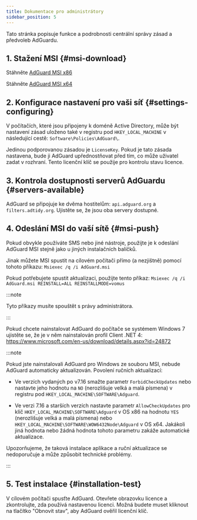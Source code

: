 ```yaml
---
title: Dokumentace pro administrátory
sidebar_position: 5
---
```


Tato stránka popisuje funkce a podrobnosti centrální správy zásad a předvoleb AdGuardu.

## 1. Stažení MSI {#msi-download}

Stáhněte [AdGuard MSI x86](https://cdn.adtidy.org/distr/windows/AdGuard_x86.msi)

Stáhněte [AdGuard MSI x64](https://cdn.adtidy.org/distr/windows/AdGuard_x64.msi)

## 2. Konfigurace nastavení pro vaši síť {#settings-configuring}

V počítačích, které jsou připojeny k doméně Active Directory, může být nastavení zásad uloženo také v registru pod `HKEY_LOCAL_MACHINE` v následující cestě: `Software\Policies\AdGuard\`.

Jedinou podporovanou zásadou je `LicenseKey`. Pokud je tato zásada nastavena, bude ji AdGuard upřednostňovat před tím, co může uživatel zadat v rozhraní. Tento licenční klíč se použije pro kontrolu stavu licence.

## 3. Kontrola dostupnosti serverů AdGuardu {#servers-available}

AdGuard se připojuje ke dvěma hostitelům: `api.adguard.org` a `filters.adtidy.org`. Ujistěte se, že jsou oba servery dostupné.

## 4. Odeslání MSI do vaší sítě {#msi-push}

Pokud obvykle používáte SMS nebo jiné nástroje, použijte je k odeslání AdGuard MSI stejně jako u jiných instalačních balíčků.

Jinak můžete MSI spustit na cílovém počítači přímo (a nezjištně) pomocí tohoto příkazu: `Msiexec /q /i AdGuard.msi`

Pokud potřebujete spustit aktualizaci, použijte tento příkaz: `Msiexec /q /i AdGuard.msi REINSTALL=ALL REINSTALLMODE=vomus`

:::note

Tyto příkazy musíte spouštět s právy administrátora.

:::

Pokud chcete nainstalovat AdGuard do počítače se systémem Windows 7 ujistěte se, že je v něm nainstalován profil Client .NET 4: https://www.microsoft.com/en-us/download/details.aspx?id=24872

:::note

Pokud jste nainstalovali AdGuard pro Windows ze souboru MSI, nebude AdGuard automaticky aktualizován. Povolení ručních aktualizací:

- Ve verzích vydaných po v7.16 smažte parametr `ForbidCheckUpdates` nebo nastavte jeho hodnotu na `NO` (nerozlišuje velká a malá písmena) v registru pod `HKEY_LOCAL_MACHINE\SOFTWARE\Adguard`.

- Ve verzi 7.16 a starších verzích nastavte parametr `AllowCheckUpdates` pro klíč `HKEY_LOCAL_MACHINE\SOFTWARE\Adguard` v OS x86 na hodnotu `YES` (nerozlišuje velká a malá písmena) nebo `HKEY_LOCAL_MACHINE\SOFTWARE\WOW6432Node\Adguard` v OS x64. Jakákoli jiná hodnota nebo žádná hodnota tohoto parametru zakáže automatické aktualizace.

Upozorňujeme, že taková instalace aplikace a ruční aktualizace se nedoporučuje a může způsobit technické problémy.

:::

## 5. Test instalace {#installation-test}

V cílovém počítači spusťte AdGuard. Otevřete obrazovku licence a zkontrolujte, zda používá nastavenou licenci. Možná budete muset kliknout na tlačítko "Obnovit stav", aby AdGuard ověřil licenční klíč.
